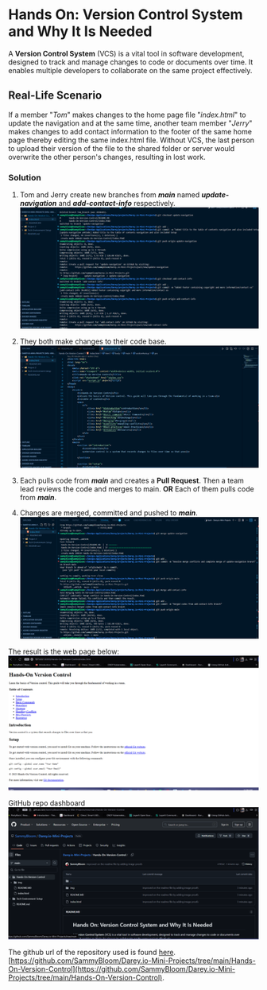 # Hands On: Version Control System and Why It Is Needed

A **Version Control System** (VCS) is a vital tool in software development, designed to track and manage changes to code or documents over time. It enables multiple developers to collaborate on the same project effectively.

## Real-Life Scenario

If a member "_Tom_" makes changes to the home page file "_index.html_" to update the navigation and at the same time, another team member "_Jerry_" makes changes to add contact information to the footer of the same home page thereby editing the same index.html file. Without VCS, the last person to upload their version of the file to the shared folder or server would overwrite the other person's changes, resulting in lost work.

### Solution

1. Tom and Jerry create new branches from **_main_** named **_update-navigation_** and **_add-contact-info_** respectively.
![Create branches](img/create%20_branch.png "create branch")

2. They both make changes to their code base.
![Make changes to code](img/code.png "code changes")

3. Each pulls code from **_main_** and creates a **Pull Request**. Then a team lead reviews the code and merges to main. **OR** Each of them pulls code from **_main_**.

4. Changes are merged, committed and pushed to **_main_**.
![Changes are merged to main](img/merge_branch.png "merge branch to main")

The result is the web page below:
![Web Page](img/home.png "web page")

GitHub repo dashboard
![Github Dashboard](img/github_dashboard.png "Github dashboard")

The github url of the repository used is found [here](https://github.com/SammyBloom/Darey.io-Mini-Projects/tree/main/Hands-On-Version-Control).
[https://github.com/SammyBloom/Darey.io-Mini-Projects/tree/main/Hands-On-Version-Control](https://github.com/SammyBloom/Darey.io-Mini-Projects/tree/main/Hands-On-Version-Control).